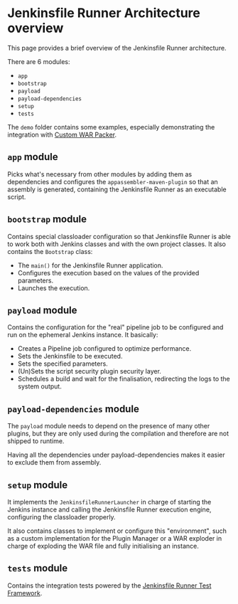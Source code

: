 # Jenkinsfile Runner Architecture overview

This page provides a brief overview of the Jenkinsfile Runner architecture.

There are 6 modules:
  * `app`
  * `bootstrap`
  * `payload`
  * `payload-dependencies`
  * `setup`
  * `tests`

The `demo` folder contains some examples, especially demonstrating the
integration with [Custom WAR Packer](https://github.com/jenkinsci/custom-war-packager/).

## `app` module

Picks what's necessary from other modules by adding them as dependencies and configures
the `appassembler-maven-plugin` so that an assembly is generated, containing the Jenkinsfile Runner as an
executable script.

## `bootstrap` module

Contains special classloader configuration so that Jenkinsfile Runner is able to work both with Jenkins classes and with the
own project classes. It also contains the `Bootstrap` class:
  * The `main()` for the Jenkinsfile Runner application.
  * Configures the execution based on the values of the provided parameters.
  * Launches the execution.

## `payload` module

Contains the configuration for the "real" pipeline job to be configured and run on the ephemeral Jenkins instance. It basically:
  * Creates a Pipeline job configured to optimize performance.
  * Sets the Jenkinsfile to be executed.
  * Sets the specified parameters.
  * (Un)Sets the script security plugin security layer.
  * Schedules a build and wait for the finalisation, redirecting the logs to the system output.

## `payload-dependencies` module

The `payload` module needs to depend on the presence of many other plugins,
but they are only used during the compilation and therefore are not shipped to runtime.

Having all the dependencies under payload-dependencies makes it easier to exclude
them from assembly.

## `setup` module

It implements the `JenkinsfileRunnerLauncher` in charge of starting the Jenkins instance and calling the Jenkinsfile Runner
execution engine, configuring the classloader properly.

It also contains classes to implement or configure this "environment", such as a custom implementation for the Plugin Manager
or a WAR exploder in charge of exploding the WAR file and fully initialising an instance.

## `tests` module

Contains the integration tests powered by the [Jenkinsfile Runner Test Framework](https://github.com/jenkinsci/jenkinsfile-runner-test-framework).

